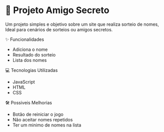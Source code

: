 # 🎈 Projeto Amigo Secreto

Um projeto simples e objetivo sobre um site que realiza sorteio de nomes, Ideal para cenários de sorteios ou amigos secretos.

✨ Funcionalidades
- Adiciona o nome
- Resultado do sorteio
- Lista dos nomes

💻 Tecnologias Utilizadas
 - JavaScript
 - HTML
 - CSS

🛠️ Possiveis Melhorias
- Botão de reiniciar o jogo
- Não aceitar nomes repetidos
- Ter um minimo de nomes na lista 
